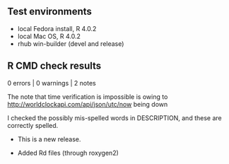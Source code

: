 ## Test environments
* local Fedora install, R 4.0.2
* local Mac OS, R 4.0.2
* rhub win-builder (devel and release)

## R CMD check results

0 errors | 0 warnings | 2 notes

The note that time verification is impossible is owing to http://worldclockapi.com/api/json/utc/now being down

I checked the possibly mis-spelled words in DESCRIPTION, and these are correctly spelled.

* This is a new release. 

* Added Rd files (through roxygen2)
